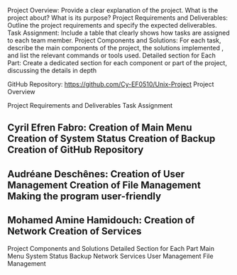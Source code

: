 Project Overview: Provide a clear explanation of the project. What is the project about? What is its purpose?
Project Requirements and Deliverables: Outline the project requirements and specify the expected deliverables.
Task Assignment: Include a table that clearly shows how tasks are assigned to each team member.
Project Components and Solutions: For each task, describe the main components of the project, the solutions implemented , and list the relevant commands or tools used.
Detailed section for Each Part: Create a dedicated section for each component or part of the project, discussing the details in depth

GitHub Repository: https://github.com/Cy-EF0510/Unix-Project 
Project Overview

Project Requirements and Deliverables
Task Assignment

Cyril Efren Fabro:
Creation of Main Menu
Creation of System Status
Creation of Backup
Creation of GitHub Repository
---------------------------------
Audréane Deschênes:
Creation of User Management
Creation of File Management
Making the program user-friendly
---------------------------------
Mohamed Amine Hamidouch:
Creation of Network
Creation of Services
---------------------------------


Project Components and Solutions
Detailed Section for Each Part
Main Menu
System Status
Backup
Network
Services
User Management
File Management
